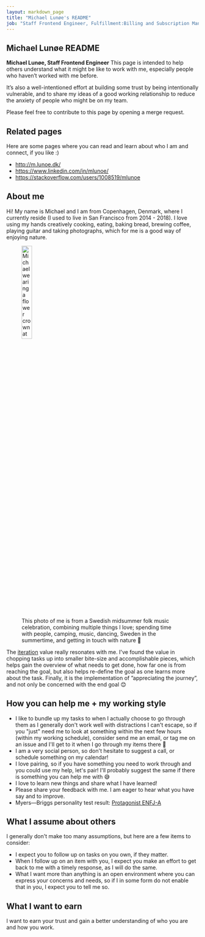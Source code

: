 ```yaml
---
layout: markdown_page
title: "Michael Lunøe's README"
job: "Staff Frontend Engineer, Fulfillment:Billing and Subscription Management"
---
```


## Michael Lunøe README

**Michael Lunøe, Staff Frontend Engineer** This page is intended to help others understand what it might be like to work with me, especially people who haven’t worked with me before.

It’s also a well-intentioned effort at building some trust by being intentionally vulnerable, and to share my ideas of a good working relationship to reduce the anxiety of people who might be on my team.

Please feel free to contribute to this page by opening a merge request.

## Related pages

Here are some pages where you can read and learn about who I am and connect, if you like :)

- http://m.lunoe.dk/
- https://www.linkedin.com/in/mlunoe/
- https://stackoverflow.com/users/1008519/mlunoe

## About me

Hi! My name is Michael and I am from Copenhagen, Denmark, where I currently reside (I used to live in San Francisco from 2014 - 2018). I love using my hands creatively cooking, eating, baking bread, brewing coffee, playing guitar and taking photographs, which for me is a good way of enjoying nature.

<figure>
  <picture>
    <img alt="Michael wearing a flower crown at a Swedish folk music midsummer celebration" src="https://gitlab.com/gitlab-com/www-gitlab-com/uploads/d1f50cacd8cf90780e74fe0bb6887bc5/839369E5-7D92-4E33-8F20-A644EA1DA43F.jpg" width="25%" />
  </picture>

  <figcaption>This photo of me is from a Swedish midsummer folk music celebration, combining multiple things I love; spending time with people, camping, music, dancing, Sweden in the summertime, and getting in touch with nature 🌿</figcaption>
</figure>

The [iteration](/handbook/values/#iteration) value really resonates with me. I've found the value in chopping tasks up into smaller bite-size and accomplishable pieces, which helps gain the overview of what needs to get done, how far one is from reaching the goal, but also helps re-define the goal as one learns more about the task. Finally, it is the implementation of ”appreciating the journey”, and not only be concerned with the end goal 😊

## How you can help me + my working style

- I like to bundle up my tasks to when I actually choose to go through them as I generally don't work well with distractions I can't escape, so if you "just" need me to look at something within the next few hours (within my working schedule), consider send me an email, or tag me on an issue and I'll get to it when I go through my items there 🙏
- I am a very social person, so don't hesitate to suggest a call, or schedule something on my calendar!
- I love pairing, so if you have something you need to work through and you could use my help, let's pair! I'll probably suggest the same if there is something you can help me with 😅
- I love to learn new things and share what I have learned!
- Please share your feedback with me. I am eager to hear what you have say and to improve.
- Myers—Briggs personality test result: [Protagonist ENFJ-A](https://www.16personalities.com/enfj-personality)

## What I assume about others

I generally don't make too many assumptions, but here are a few items to consider:

- I expect you to follow up on tasks on you own, if they matter.
- When I follow up on an item with you, I expect you make an effort to get back to me with a timely response, as I will do the same.
- What I want more than anything is an open environment where you can express your concerns and needs, so if I in some form do not enable that in you, I expect you to tell me so.

## What I want to earn

I want to earn your trust and gain a better understanding of who you are and how you work.
